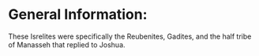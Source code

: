 # General Information:

These Isrelites were specifically the Reubenites, Gadites, and the half tribe of Manasseh that replied to Joshua.
